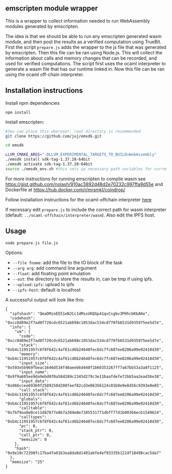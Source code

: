 ## emscripten module wrapper

This is a wrapper to collect information needed to run WebAssembly modules generated by emscripten.

The idea is that we should be able to run any emscripten generated wasm module, and then post the results as a verified computation using TrueBit. First the script `prepare.js` adds the wrapper to the js file that was generated by emscripten. Then this file
can be ran using Node.js. This will collect the information about calls and memory changes that can be recorded, and used for verified computations. The script first uses the ocaml interpreter to generate a wasm file that has our runtime linked in.
Now this file can be ran using the ocaml off-chain interpreter.

## Installation instructions

Install npm dependencies
```
npm install
```

Install emscripten:

```bash
#You can place this wherever, root directory is recommended
git clone https://github.com/juj/emsdk.git

cd emsdk

LLVM_CMAKE_ARGS="-DLLVM_EXPERIMENTAL_TARGETS_TO_BUILD=WebAssembly" 
./emsdk install sdk-tag-1.37.28-64bit
./emsdk activate sdk-tag-1.37.28-64bit
source ./emsdk_env.sh #this sets up necessary path variables for current terminal session
```

For more instructions for running emscripten to compile wasm see
https://gist.github.com/nolash/910ac3892d48d2e70232c997ffa9d55e
and Dockerfile at https://hub.docker.com/r/mrsmkl/coindrop/

Follow installation instructions for the ocaml-offchain interpreter [here](https://github.com/TruebitProtocol/truebit-eth#running-truebit-os-natively)

If necessary edit `prepare.js` to include the correct path for wasm interpreter (default: `../ocaml-offchain/interpreter/wasm`).
Also edit the IPFS host.

## Usage

```
node prepare.js file.js
```

Options:
 * `--file fname`: add the file to the IO block of the task
 * `--arg arg`: add command line argument
 * `--float`: add floating point emulation
 * `--out`: the directory to store the results in, can be tmp if using ipfs.
 * `--upload-ipfs`: upload to ipfs
 * `--ipfs-host`: default is localhost


A successful output will look like this:

```
{
  "ipfshash": "QmaDMzoEE51eNJCc1dMsxUKQGp41qvCsgbv3PHhcbKbAKe",
  "codehash": "0xcc0d89e2f7ad0f720cdc6521ab698c1053dac534cd770fb6531d935975ee5d7e",
  "info": {
    "vm": {
      "code": "0xcc0d89e2f7ad0f720cdc6521ab698c1053dac534cd770fb6531d935975ee5d7e",
      "stack": "0xb4c11951957c6f8f642c4af61cd6b24640fec6dc7fc607ee8206a99e92410d30",
      "memory": "0xb4c11951957c6f8f642c4af61cd6b24640fec6dc7fc607ee8206a99e92410d30",
      "input_size": "0x593e5b969fbeac1646d534f40aeeb6d440f1b60353267ff7a67bb53a3a8f1125",
      "input_name": "0x9f9a605ee9da9ebd0f0a58d289c2345d279c3e11baafdefe72bb5aa2ead36e38",
      "input_data": "0x066ccee69369f2589250d208feef82cd3e06356124c01b9e9e8d56c9393e0e85",
      "call_stack": "0xb4c11951957c6f8f642c4af61cd6b24640fec6dc7fc607ee8206a99e92410d30",
      "globals": "0xb4c11951957c6f8f642c4af61cd6b24640fec6dc7fc607ee8206a99e92410d30",
      "calltable": "0x7bf9aa8e0ce11d87877e8b7a304e8e7105531771dbff77d1b00366ecb1549624",
      "calltypes": "0xb4c11951957c6f8f642c4af61cd6b24640fec6dc7fc607ee8206a99e92410d30",
      "pc": 0,
      "stack_ptr": 0,
      "call_ptr": 0,
      "memsize": 0
    },
    "hash": "0x9e10c72398fc17ba4fa0163ea8da8d1401abfe4ef93335b122df18498cac5da7"
  },
  "memsize": "25"
}
```